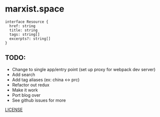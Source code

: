 # marxist.space

```
interface Resource {
  href: string
  title: string
  tags: string[]
  excerpts?: string[]
}
```

## TODO:

* Change to single app/entry point (set up proxy for webpack dev server)
* Add search
* Add tag aliases (ex: china <-> prc)
* Refactor out redux
* Make it work
* Port blog over
* See github issues for more

[LICENSE](./LICENSE.md)
